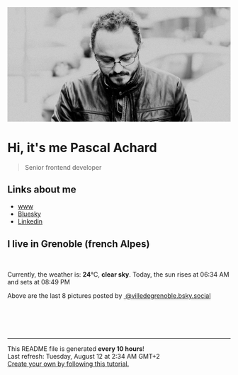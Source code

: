 ![Pascal Achard](./images/photo-pascal-achard.jpg)
# Hi, it's me Pascal Achard
> Senior frontend developer

## Links about me
- [www](https://www.pascal-achard.com)
- [Bluesky](https://bsky.app/profile/botmaster-p-achard.bsky.social)
- [Linkedin](http://www.linkedin.com/in/pascal-achard)


## I live in Grenoble (french Alpes)
<img src="https://openweathermap.org/img/wn/01n@2x.png" alt="">

Currently, the weather is: **24**°C, **clear sky**.
Today, the sun rises at 06:34 AM and sets at 08:49 PM

Above are the last 8 pictures posted by <a href="https://bsky.app/profile/villedegrenoble.bsky.social" target="_blank"><img alt="" src="https://web-cdn.bsky.app/static/favicon-32x32.png" width="32"/> @villedegrenoble.bsky.social</a>

<p style="display: flex; flex-wrap: wrap; gap: 20px;">
        <img src="https://cdn.bsky.app/img/feed_thumbnail/plain/did:plc:k7jpyzyjekw6krtvxxqwmap3/bafkreihpsi6wwr4yv5wiu73exd2wxs2kvgrzelix4hrd7ttingpmhhehdy@jpeg" alt="" width="200" style="object-fit: cover;"/>
        <img src="https://cdn.bsky.app/img/feed_thumbnail/plain/did:plc:k7jpyzyjekw6krtvxxqwmap3/bafkreiai5nc2su5bz76ylbkzov6luwfop2biloz7sgujamwbjxr67hl55y@jpeg" alt="" width="200" style="object-fit: cover;"/>
        <img src="https://cdn.bsky.app/img/feed_thumbnail/plain/did:plc:k7jpyzyjekw6krtvxxqwmap3/bafkreigraajcvr3tijix2myccxjcamjklnr6pnkjkfbxoxflwgl66jt4tq@jpeg" alt="" width="200" style="object-fit: cover;"/>
        <img src="https://cdn.bsky.app/img/feed_thumbnail/plain/did:plc:k7jpyzyjekw6krtvxxqwmap3/bafkreiggwzlw6osdurh6c7rqdiexh24h6nqnker2f7e37rgo3klcdjaz6q@jpeg" alt="" width="200" style="object-fit: cover;"/>
        <img src="https://cdn.bsky.app/img/feed_thumbnail/plain/did:plc:k7jpyzyjekw6krtvxxqwmap3/bafkreicw56l5yd5lvdcecautk6q6km4mn4gbejnrwxgo2zd2uj6oxskara@jpeg" alt="" width="200" style="object-fit: cover;"/>
        <img src="https://cdn.bsky.app/img/feed_thumbnail/plain/did:plc:k7jpyzyjekw6krtvxxqwmap3/bafkreihwbk3xllujahyov3t4rnukelmcai3pf7kweimbxnwtter34e7giq@jpeg" alt="" width="200" style="object-fit: cover;"/>
        <img src="https://cdn.bsky.app/img/feed_thumbnail/plain/did:plc:k7jpyzyjekw6krtvxxqwmap3/bafkreicdicyu6yxlvyflmdkxlqspxhlmhcjlyvfcc4h67ktokrednep4ta@jpeg" alt="" width="200" style="object-fit: cover;"/>
        <img src="https://cdn.bsky.app/img/feed_thumbnail/plain/did:plc:k7jpyzyjekw6krtvxxqwmap3/bafkreibuyfihqzvyg23phosj7ojsopaexjndilvphzcc2ujtvfwsbihaxe@jpeg" alt="" width="200" style="object-fit: cover;"/>
</p>

------------
<p>This README file is generated <b>every 10 hours</b>!
    <br />Last refresh: Tuesday, August 12 at 2:34 AM GMT+2
    <br /><a href="https://medium.com/@th.guibert/how-to-create-a-self-updating-readme-md-for-your-github-profile-f8b05744ca91">Create your own by following this tutorial.</a>
</p>
<p><a href="https://github.com/botmaster/botmaster/actions/workflows/main.yaml"><img alt="" src="https://github.com/botmaster/botmaster/actions/workflows/main.yaml/badge.svg" /></a></p>

